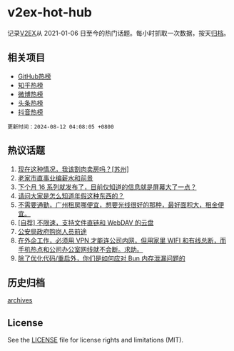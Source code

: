 # v2ex-hot-hub

 记录[V2EX](https://www.v2ex.com/)从 2021-01-06 日至今的热门话题。每小时抓取一次数据，按天[归档](archives)。
 
 ## 相关项目

- [GitHub热榜](https://github.com/snaildev/github-hot-hub)
- [知乎热榜](https://github.com/snaildev/zhihu-hot-hub)
- [微博热榜](https://github.com/snaildev/weibo-hot-hub)
- [头条热榜](https://github.com/snaildev/toutiao-hot-hub)
- [抖音热榜](https://github.com/snaildev/douyin-hot-hub)


 `更新时间：2024-08-12 04:08:05 +0800`

## 热议话题

1. [现在这种情况，我该割肉卖房吗？[苏州]](https://www.v2ex.com/t/1064084)
1. [老家市直事业编薪水和前景](https://www.v2ex.com/t/1064136)
1. [下个月 16 系列就发布了，目前仅知道的信息就是屏幕大了一点？](https://www.v2ex.com/t/1064076)
1. [请问大家是怎么知道年假这种东西的？](https://www.v2ex.com/t/1064156)
1. [不需要通勤，广州租房哪便宜，想要光线很好的那种，最好面积大，租金便宜。](https://www.v2ex.com/t/1064094)
1. [[自荐] 不限速，支持文件直链和 WebDAV 的云盘](https://www.v2ex.com/t/1064114)
1. [公安局政府购岗人员前途](https://www.v2ex.com/t/1064101)
1. [在外企工作，必须用 VPN 才能连公司内网，但用家里 WIFI 和有线总断，而手机热点和公司办公室网线就不会断。求助。](https://www.v2ex.com/t/1064085)
1. [除了优化代码/重启外，你们是如何应对 Bun 内存泄漏问题的](https://www.v2ex.com/t/1064083)

## 历史归档

[archives](archives)

## License

See the [LICENSE](LICENSE) file for license rights and limitations (MIT).
